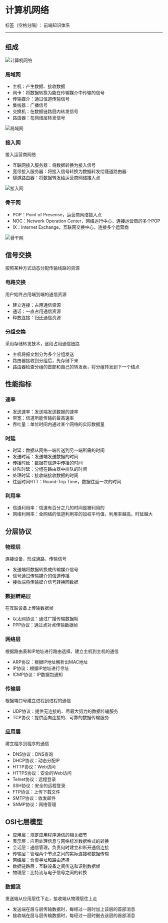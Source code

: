 # 计算机网络

标签（空格分隔）： 前端知识体系

---

## 组成

![计算机网络](https://raw.githubusercontent.com/wchaochao/images/master/gitbook-network-base/LAN.png)

### 局域网

* 主机：产生数据、接收数据
* 网卡：将数据转换为能在传输媒介中传输的信号
* 传输媒介：通过信道传输信号
* 集线器：广播信号
* 交换机：在数据链路层内转发信号
* 路由器：在网络层转发信号

![局域网](https://raw.githubusercontent.com/wchaochao/images/master/gitbook-network-base/tcp-ip-internet.png)

### 接入网

接入运营商网络

* 互联网接入服务器：将数据转换为接入信号
* 宽带接入服务器：将接入信号转换为数据转发给隧道路由器
* 隧道路由器：将数据转发给运营商网络接入点

![接入网](https://raw.githubusercontent.com/wchaochao/images/master/gitbook-network-base/POP.png)

### 骨干网

* POP：Point of Presense，运营商网络接入点
* NOC：Network Operation Center，网络运行中心，连接运营商的多个POP
* IX：Internet Exchange，互联网交换中心，连接多个运营商

![骨干网](https://raw.githubusercontent.com/wchaochao/images/master/gitbook-network-base/internet-construct.png)

## 信号交换

按照某种方式动态分配传输线路的资源

### 电路交换

用户始终占用端到端的通信资源

* 建立连接：占用通信资源
* 通话：一直占用通信资源
* 释放连接：归还通信资源

### 分组交换

采用存储转发技术，逐段占用通信链路

* 主机将报文划分为多个分组发送
* 路由器接收到分组后，先存储下来
* 路由器检查分组的首部和自己的转发表，将分组转发到下一个结点

## 性能指标

### 速率

* 发送速率：发送端发送数据的速率
* 带宽：信道所能传输的最高速率
* 吞吐量：单位时间内通过某个网络的实际数据量

### 时延

* 时延：数据从网络一端传送到另一端所需的时间
 * 发送时延：发送端发送数据的时间
 * 传播时延：数据在信道中传播的时间
 * 排队时延：分组在路由器中排队的时间
 * 处理时延：接收端接收数据的时间
* 往返时间RTT：Round-Trip Time，数据往返一次的时间

### 利用率

* 信道利用率：信道有百分之几的时间是被利用的
* 网络利用率：全网络的信道利用率的加权平均值，利用率越高，时延越大

## 分层协议

### 物理层

连接设备，形成通路，传输信号

* 发送端将数据转换成传输媒介信号
* 信号通过传输媒介的信道传播
* 接收端将传输媒介信号转换回数据

### 数据链路层

在互联设备上传输数据帧

* 以太网协议：通过广播传输数据帧
* PPP协议：通过点对点传输数据帧

### 网络层

根据路由表和IP地址进行路由选择，建立主机到主机的通信

* ARP协议：根据IP地址解析出MAC地址
* IP协议：根据IP地址进行寻址
* ICMP协议：IP数据包通知

### 传输层

根据端口号建立进程到进程的通信

* UDP协议：提供无连接的、尽最大努力的数据传输服务
* TCP协议：提供面向连接的、可靠的数据传输服务

### 应用层

建立程序到程序的通信

* DNS协议：DNS查询
* DHCP协议：动态分配IP
* HTTP协议：Web访问
* HTTPS协议：安全的Web访问
* Telnet协议：远程登录
* SSH协议：安全的远程登录
* FTP协议：上传下载文件
* SMTP协议：收发邮件
* SNMP协议：网络管理

## OSI七层模型

* 应用层：规定应用程序通信的相关细节
* 表示层：应用处理信息与网络标准数据格式的转换
* 会话层：通信管理，负责何时建立和断开通信连接
* 传输层：管理两个节点之间的实际连接和数据传输
* 网络层：负责寻址和路由选择
* 数据链路层：互联设备之间传送和识别数据帧
* 物理层：比特流与电子信号之间的转换

### 数据流

发送端从应用层往下走，接收端从物理层往上走

* 发送端在层与层传输数据时，每经过一层时加上该层的首部消息
* 接收端在层与层传输数据时，每经过一层时删去该层的首部消息
